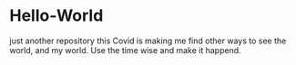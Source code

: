 # Hello-World
just another repository 
this Covid is making me find other ways to see the world, and my world. Use the time wise and make it happend. 
